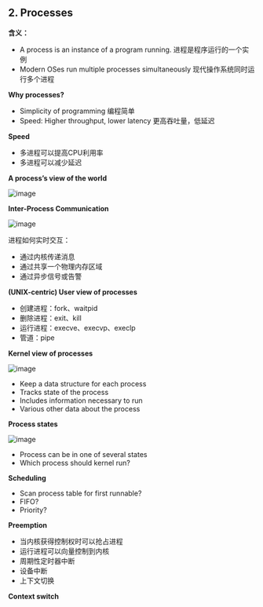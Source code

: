 ## 2. Processes

**含义：**
* A process is an instance of a program running. 进程是程序运行的一个实例
* Modern OSes run multiple processes simultaneously 现代操作系统同时运行多个进程


**Why processes?**
* Simplicity of programming 编程简单
* Speed: Higher throughput, lower latency 更高吞吐量，低延迟


**Speed**
* 多进程可以提高CPU利用率
* 多进程可以减少延迟


**A process’s view of the world**

![image](https://user-images.githubusercontent.com/7018329/134156581-f8428f39-4ce8-418a-9e3b-3faacbed2e51.png)


**Inter-Process Communication**

![image](https://user-images.githubusercontent.com/7018329/134158263-0b184c26-ec77-4fc4-b7f7-fc476db15c4c.png)

进程如何实时交互：
* 通过内核传递消息
* 通过共享一个物理内存区域
* 通过异步信号或告警


**(UNIX-centric) User view of processes**
* 创建进程：fork、waitpid
* 删除进程：exit、kill
* 运行进程：execve、execvp、execlp
* 管道：pipe


**Kernel view of processes**

![image](https://user-images.githubusercontent.com/7018329/134161985-8dffdf92-23e2-498e-8066-f80acd7990aa.png)

* Keep a data structure for each process
* Tracks state of the process
* Includes information necessary to run
* Various other data about the process


**Process states**

![image](https://user-images.githubusercontent.com/7018329/134162942-ab607836-5cdb-41d8-b555-dacbd8b39bf6.png)

* Process can be in one of several states
* Which process should kernel run?

**Scheduling**
* Scan process table for first runnable?
* FIFO?
* Priority?

**Preemption**
* 当内核获得控制权时可以抢占进程
* 运行进程可以向量控制到内核
* 周期性定时器中断
* 设备中断
* 上下文切换

**Context switch**








